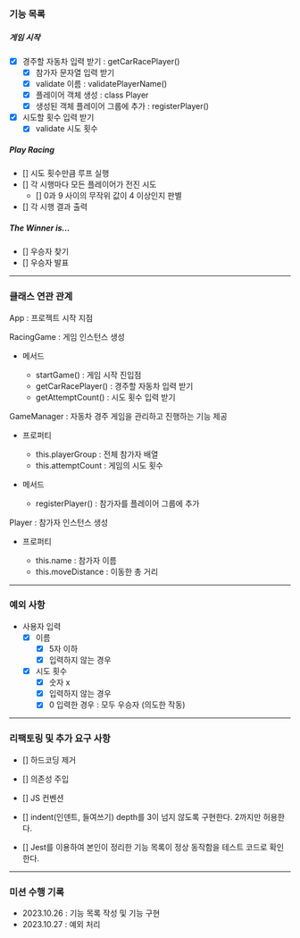 ### 기능 목록

##### 게임 시작

- [x] 경주할 자동차 입력 받기 : getCarRacePlayer()
  - [x] 참가자 문자열 입력 받기
  - [x] validate 이름 : validatePlayerName()
  - [x] 플레이어 객체 생성 : class Player
  - [x] 생성된 객체 플레이어 그룹에 추가 : registerPlayer()
- [x] 시도할 횟수 입력 받기
  - [x] validate 시도 횟수

##### Play Racing

- [] 시도 횟수만큼 루프 실행
- [] 각 시행마다 모든 플레이어가 전진 시도
  - [] 0과 9 사이의 무작위 값이 4 이상인지 판별
- [] 각 시행 결과 출력

##### The Winner is...

- [] 우승자 찾기
- [] 우승자 발표

---

### 클래스 연관 관계

App : 프로젝트 시작 지점

RacingGame : 게임 인스턴스 생성

- 메서드

  - startGame() : 게임 시작 진입점
  - getCarRacePlayer() : 경주할 자동차 입력 받기
  - getAttemptCount() : 시도 횟수 입력 받기

GameManager : 자동차 경주 게임을 관리하고 진행하는 기능 제공

- 프로퍼티

  - this.playerGroup : 전체 참가자 배열
  - this.attemptCount : 게임의 시도 횟수

- 메서드

  - registerPlayer() : 참가자를 플레이어 그룹에 추가

Player : 참가자 인스턴스 생성

- 프로퍼티

  - this.name : 참가자 이름
  - this.moveDistance : 이동한 총 거리

---

### 예외 사항

- 사용자 입력
  - [x] 이름
    - [x] 5자 이하
    - [x] 입력하지 않는 경우
  - [x] 시도 횟수
    - [x] 숫자 x
    - [x] 입력하지 않는 경우
    - [x] 0 입력한 경우 : 모두 우승자 (의도한 작동)

---

### 리팩토링 및 추가 요구 사항

- [] 하드코딩 제거
- [] 의존성 주입
- [] JS 컨벤션

- [] indent(인덴트, 들여쓰기) depth를 3이 넘지 않도록 구현한다. 2까지만 허용한다.
- [] Jest를 이용하여 본인이 정리한 기능 목록이 정상 동작함을 테스트 코드로 확인한다.

---

### 미션 수행 기록

- 2023.10.26 : 기능 목록 작성 및 기능 구현
- 2023.10.27 : 예외 처리
